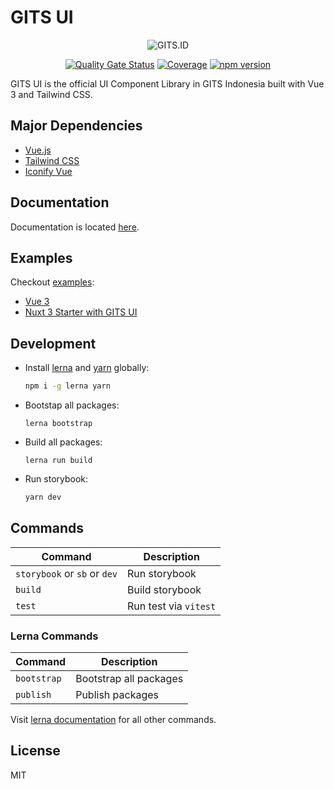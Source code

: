 # GITS UI

<div align="center">

![GITS.ID](https://gits.id/wp-content/uploads/2022/06/Logo-Main-1.png)

[![Quality Gate Status](https://sonar.gits.id/api/project_badges/measure?project=ui&metric=alert_status&token=47997a4785ff0c755eff7782b1be0676a7d358d3)](https://sonar.gits.id/dashboard?id=ui)
[![Coverage](https://sonar.gits.id/api/project_badges/measure?project=ui&metric=coverage&token=47997a4785ff0c755eff7782b1be0676a7d358d3)](https://sonar.gits.id/dashboard?id=ui)
[![npm version](https://badge.fury.io/js/@gits-id%2Fui.svg)](https://badge.fury.io/js/@gits-id%2Fui)

</div>

GITS UI is the official UI Component Library in GITS Indonesia built with Vue 3 and Tailwind CSS.

## Major Dependencies

- [Vue.js](https://vuejs.org/)
- [Tailwind CSS](https://tailwindcss.com/)
- [Iconify Vue](https://icones.js.org/)

## Documentation

Documentation is located [here](https://gitsindonesia.github.io/ui-component/).

## Examples

Checkout [examples](/examples/):

- [Vue 3](/examples/vue/)
- [Nuxt 3 Starter with GITS UI](https://github.com/gitsindonesia/nuxt-starter)

## Development

- Install [lerna](https://lerna.js.org/) and [yarn](https://yarnpkg.com/) globally:
  ```bash
  npm i -g lerna yarn
  ```
- Bootstap all packages:
  ```
  lerna bootstrap
  ```
- Build all packages:
  ```
  lerna run build
  ```
- Run storybook:

  ```bash
  yarn dev
  ```

## Commands

| Command                      | Description           |
| ---------------------------- | --------------------- |
| `storybook` or `sb` or `dev` | Run storybook         |
| `build`                      | Build storybook       |
| `test`                       | Run test via `vitest` |

### Lerna Commands

| Command     | Description            |
| ----------- | ---------------------- |
| `bootstrap` | Bootstrap all packages |
| `publish`   | Publish packages       |

Visit [lerna documentation](https://github.com/lerna/lerna) for all other commands.

## License

MIT
